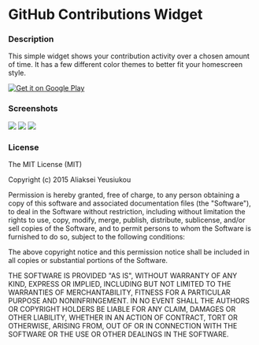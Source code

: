 GitHub Contributions Widget
==========

### Description
This simple widget shows your contribution activity over a chosen amount of time. It has a few different color themes to better fit your homescreen style.

<a href="https://play.google.com/store/apps/details?id=by.aleks.ghcwidget">
  <img alt="Get it on Google Play"
       src="https://developer.android.com/images/brand/en_generic_rgb_wo_60.png" />
</a>

### Screenshots

<div id="pics" style=display:inline>
<img src="https://lh5.ggpht.com/GNIOcJ1qYu-NqMkRKcjtDSiFbLANNexYiNgwr6g3MNHpvXDAWF0zTw1OfGHIwV4HqZw=h310">
<img src="https://lh3.ggpht.com/ZAqymbBxdNz4r8xi0yi96ayWSB2kfjydme7MGBor4LZqC6b13F5MmKYnumo2emfPepC7=h310">
<img src="https://lh6.ggpht.com/naXtsES5gxj6r-l9cFRB9fuwxctzBKV06uHdZFX6TrUTr7GcV46rBaTYOKl6uGklDOU=h310">
</div>

### License
The MIT License (MIT)

Copyright (c) 2015 Aliaksei Yeusiukou

Permission is hereby granted, free of charge, to any person obtaining a copy
of this software and associated documentation files (the "Software"), to deal
in the Software without restriction, including without limitation the rights
to use, copy, modify, merge, publish, distribute, sublicense, and/or sell
copies of the Software, and to permit persons to whom the Software is
furnished to do so, subject to the following conditions:

The above copyright notice and this permission notice shall be included in all
copies or substantial portions of the Software.

THE SOFTWARE IS PROVIDED "AS IS", WITHOUT WARRANTY OF ANY KIND, EXPRESS OR
IMPLIED, INCLUDING BUT NOT LIMITED TO THE WARRANTIES OF MERCHANTABILITY,
FITNESS FOR A PARTICULAR PURPOSE AND NONINFRINGEMENT. IN NO EVENT SHALL THE
AUTHORS OR COPYRIGHT HOLDERS BE LIABLE FOR ANY CLAIM, DAMAGES OR OTHER
LIABILITY, WHETHER IN AN ACTION OF CONTRACT, TORT OR OTHERWISE, ARISING FROM,
OUT OF OR IN CONNECTION WITH THE SOFTWARE OR THE USE OR OTHER DEALINGS IN THE
SOFTWARE.
